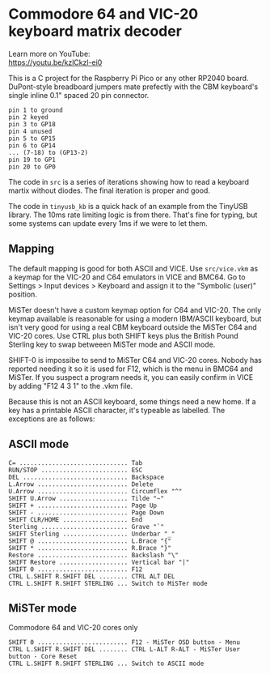 # Commodore 64 and VIC-20 keyboard matrix decoder

Learn more on YouTube:<br>
https://youtu.be/kzlCkzl-ei0

This is a C project for the Raspberry Pi Pico or any other RP2040 board.
DuPont-style breadboard jumpers mate prefectly with the CBM keyboard's
single inline 0.1" spaced 20 pin connector.

```
pin 1 to ground
pin 2 keyed
pin 3 to GP18
pin 4 unused
pin 5 to GP15
pin 6 to GP14
... (7-18) to (GP13-2)
pin 19 to GP1
pin 20 to GP0
```

The code in `src` is a series of iterations showing how to read a
keyboard martix without diodes. The final iteration is proper and good.

The code in `tinyusb_kb` is a quick hack of an example from the TinyUSB
library. The 10ms rate limiting logic is from there. That's fine for
typing, but some systems can update every 1ms if we were to let them.

## Mapping

The default mapping is good for both ASCII and VICE. Use `src/vice.vkm`
as a keymap for the VIC-20 and C64 emulators in VICE and BMC64.
Go to Settings > Input devices > Keyboard and assign it to the
"Symbolic (user)" position.

MiSTer doesn't have a custom keymap option for C64 and VIC-20. The only keymap
available is reasonable for using a modern IBM/ASCII keyboard, but isn't very
good for using a real CBM keyboard outside the MiSTer C64 and VIC-20 cores.
Use CTRL plus both SHIFT keys plus the British Pound Sterling key
to swap betweeen MiSTer mode and ASCII mode.

SHIFT-0 is impossibe to send to MiSTer C64 and VIC-20 cores. Nobody has
reported needing it so it is used for F12, which is the menu in BMC64
and MiSTer. If you suspect a program needs it, you can easily confirm
in VICE by adding "F12 4 3 1" to the .vkm file.

Because this is not an ASCII keyboard, some things need a new home.
If a key has a printable ASCII character, it's typeable as labelled.
The exceptions are as follows:

## ASCII mode
```
C= .............................. Tab
RUN/STOP ........................ ESC
DEL ............................. Backspace
L.Arrow ......................... Delete
U.Arrow ......................... Circumflex "^"
SHIFT U.Arrow ................... Tilde "~"
SHIFT + ......................... Page Up
SHIFT - ......................... Page Down
SHIFT CLR/HOME .................. End
Sterling ........................ Grave "`"
SHIFT Sterling .................. Underbar "_"
SHIFT @ ......................... L.Brace "{"
SHIFT * ......................... R.Brace "}"
Restore ......................... Backslash "\"
SHIFT Restore ................... Vertical bar "|"
SHIFT 0 ......................... F12
CTRL L.SHIFT R.SHIFT DEL ........ CTRL ALT DEL
CTRL L.SHIFT R.SHIFT STERLING ... Switch to MiSTer mode
```

## MiSTer mode
Commodore 64 and VIC-20 cores only
```
SHIFT 0 ......................... F12 - MiSTer OSD button - Menu
CTRL L.SHIFT R.SHIFT DEL ........ CTRL L-ALT R-ALT - MiSTer User button - Core Reset
CTRL L.SHIFT R.SHIFT STERLING ... Switch to ASCII mode
```
